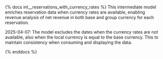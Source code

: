 {% docs int__reservations_with_currency_rates %}
This intermediate model enriches reservation data when currency rates are available, enabling revenue analysis of net revenue in both base and group currency for each reservation.

2025-04-07: The model excludes the dates when the currency rates are not available, also when the local currency is equal to the base currency.
This to maintain consistency when consuming and displaying the data.


{% enddocs %}